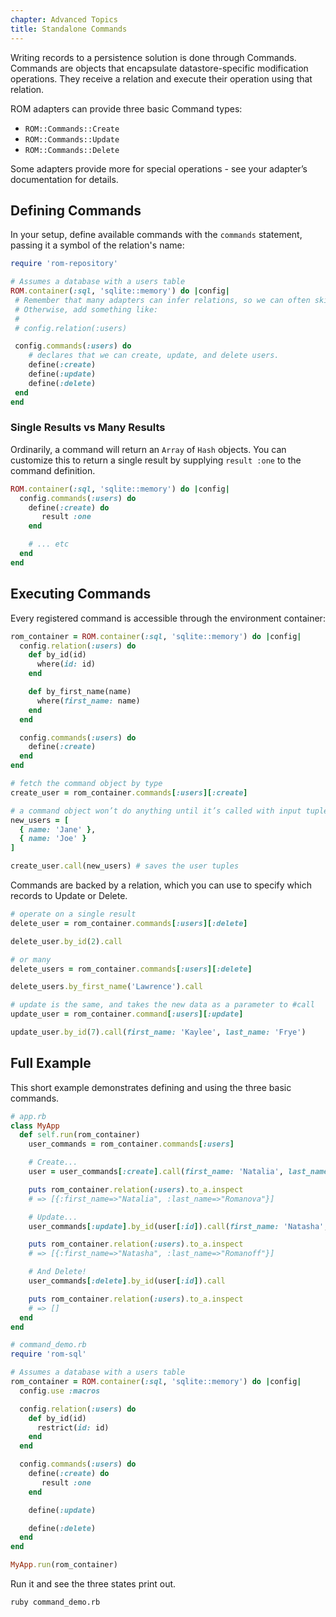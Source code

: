 ```yaml
---
chapter: Advanced Topics
title: Standalone Commands
---
```


Writing records to a persistence solution is done through Commands. Commands are
objects that encapsulate datastore-specific modification operations. They
receive a relation and execute their operation using that relation.

ROM adapters can provide three basic Command types:

* `ROM::Commands::Create`
* `ROM::Commands::Update`
* `ROM::Commands::Delete`

Some adapters provide more for special operations - see your adapter’s
documentation for details.

## Defining Commands

In your setup, define available commands with the `commands` statement, passing
it a symbol of the relation's name:

```ruby
require 'rom-repository'

# Assumes a database with a users table
ROM.container(:sql, 'sqlite::memory') do |config|
 # Remember that many adapters can infer relations, so we can often skip defining it.
 # Otherwise, add something like:
 #
 # config.relation(:users)

 config.commands(:users) do
    # declares that we can create, update, and delete users.
    define(:create)
    define(:update)
    define(:delete)
 end
end
```

### Single Results vs Many Results

Ordinarily, a command will return an `Array` of `Hash` objects. You can
customize this to return a single result by supplying `result :one` to the
command definition.

```ruby
ROM.container(:sql, 'sqlite::memory') do |config|
  config.commands(:users) do
    define(:create) do
       result :one
    end

    # ... etc
  end
end
```

## Executing Commands

Every registered command is accessible through the environment container:

```ruby
rom_container = ROM.container(:sql, 'sqlite::memory') do |config|
  config.relation(:users) do
    def by_id(id)
      where(id: id)
    end

    def by_first_name(name)
      where(first_name: name)
    end
  end

  config.commands(:users) do
    define(:create)
  end
end

# fetch the command object by type
create_user = rom_container.commands[:users][:create]

# a command object won’t do anything until it’s called with input tuples:
new_users = [
  { name: 'Jane' },
  { name: 'Joe' }
]

create_user.call(new_users) # saves the user tuples
```

Commands are backed by a relation, which you can use to specify which records to
Update or Delete.

```ruby
# operate on a single result
delete_user = rom_container.commands[:users][:delete]

delete_user.by_id(2).call

# or many
delete_users = rom_container.commands[:users][:delete]

delete_users.by_first_name('Lawrence').call

# update is the same, and takes the new data as a parameter to #call
update_user = rom_container.command[:users][:update]

update_user.by_id(7).call(first_name: 'Kaylee', last_name: 'Frye')
```

## Full Example

This short example demonstrates defining and using the three basic commands.

```ruby
# app.rb
class MyApp
  def self.run(rom_container)
    user_commands = rom_container.commands[:users]

    # Create...
    user = user_commands[:create].call(first_name: 'Natalia', last_name: 'Romanova')

    puts rom_container.relation(:users).to_a.inspect
    # => [{:first_name=>"Natalia", :last_name=>"Romanova"}]

    # Update...
    user_commands[:update].by_id(user[:id]).call(first_name: 'Natasha', last_name: 'Romanoff')

    puts rom_container.relation(:users).to_a.inspect
    # => [{:first_name=>"Natasha", :last_name=>"Romanoff"}]

    # And Delete!
    user_commands[:delete].by_id(user[:id]).call

    puts rom_container.relation(:users).to_a.inspect
    # => []
  end
end
```

```ruby
# command_demo.rb
require 'rom-sql'

# Assumes a database with a users table
rom_container = ROM.container(:sql, 'sqlite::memory') do |config|
  config.use :macros

  config.relation(:users) do
    def by_id(id)
      restrict(id: id)
    end
  end

  config.commands(:users) do
    define(:create) do
       result :one
    end

    define(:update)

    define(:delete)
  end
end

MyApp.run(rom_container)
```

Run it and see the three states print out.

```bash
ruby command_demo.rb
```
